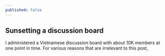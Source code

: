 ```yaml
---
published: false
---
```

## Sunsetting a discussion board

I administered a Vietnamese discussion board with about 10K members at one point in time. For various reasons that are irrelevant to this post, 
